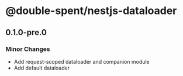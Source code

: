 # @double-spent/nestjs-dataloader

## 0.1.0-pre.0

### Minor Changes

- Add request-scoped dataloader and companion module
- Add default dataloader
